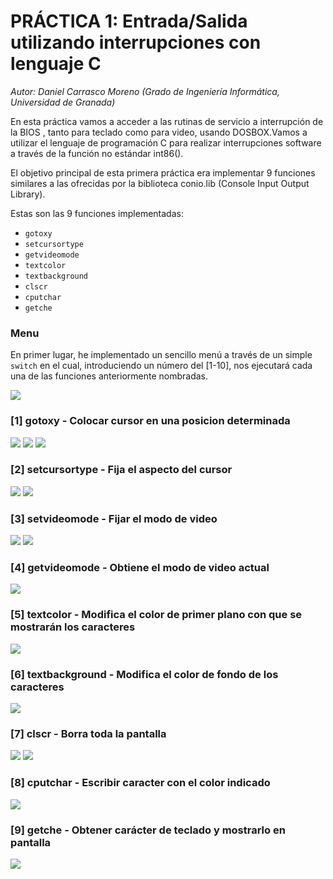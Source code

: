 # PRÁCTICA 1: Entrada/Salida utilizando interrupciones con lenguaje C

*Autor: Daniel Carrasco Moreno (Grado de Ingeniería Informática, Universidad de Granada)*

En esta práctica vamos a acceder a las rutinas de servicio a interrupción de la BIOS , tanto para teclado como para video, usando DOSBOX.Vamos a utilizar el lenguaje de programación C para realizar interrupciones software a través de la función no estándar int86().

El objetivo principal de esta primera práctica era implementar 9 funciones similares a las ofrecidas por la biblioteca conio.lib (Console Input Output Library).

Estas son las 9 funciones implementadas:
- `gotoxy`
- `setcursortype`
- `getvideomode`
- `textcolor`
- `textbackground`
- `clscr`
- `cputchar`
- `getche`


### Menu

En primer lugar, he implementado un sencillo menú a través de un simple `switch` en el cual, introduciendo un número del [1-10], nos ejecutará cada una de las funciones anteriormente nombradas.

![](capturas/1.png)

### [1] gotoxy - Colocar cursor en una posicion determinada

![](capturas/2.png)
![](capturas/3.png)
![](capturas/4.png)


### [2] setcursortype - Fija el aspecto del cursor
![](capturas/6.png)
![](capturas/5.png)


### [3] setvideomode - Fijar el modo de video
![](capturas/7.png)
![](capturas/8.png)


### [4] getvideomode - Obtiene el modo de video actual
![](capturas/9.png)

### [5] textcolor - Modifica el color de primer plano con que se mostrarán los caracteres
![](capturas/10.png)

### [6] textbackground - Modifica el color de fondo de los caracteres
![](capturas/11.png)

### [7] clscr - Borra toda la pantalla
![](capturas/12.png)
![](capturas/13.png)

### [8] cputchar - Escribir caracter con el color indicado
![](capturas/14.png)

### [9] getche - Obtener carácter de teclado y mostrarlo en pantalla
![](capturas/16.png)